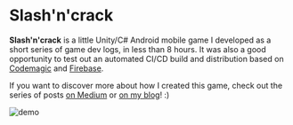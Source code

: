 # Slash'n'crack

**Slash'n'crack** is a little Unity/C# Android mobile game I developed as a short series of game dev logs, in less than 8 hours. It was also a good opportunity to test out an automated CI/CD build and distribution based on [Codemagic](https://unitycicd.com/) and [Firebase](https://firebase.google.com/).

If you want to discover more about how I created this game, check out the series of posts [on Medium](https://mina-pecheux.medium.com/gamedev-log-slashn-crack-unity-c-9d18e73c5df9) or [on my blog](https://minapecheux.com/website/?s=slash%27n%27crack)! :)

![demo](./Docs/demo.gif)
